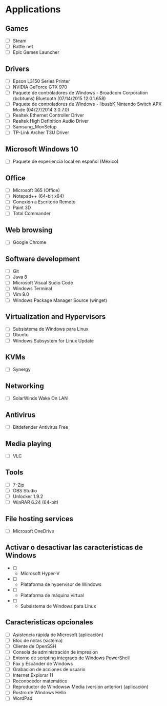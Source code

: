 # Applications

## Games

- [ ] Steam
- [ ] Battle.net
- [ ] Epic Games Launcher

## Drivers

- [ ] Epson L3150 Series Printer
- [ ] NVIDIA GeForce GTX 970
- [ ] Paquete de controladores de Windows - Broadcom Corporation (bcbtums) Bluetooth (07/14/2015 12.0.1.658)
- [ ] Paquete de controladores de Windows - libusbK Nintendo Switch APX Mode (04/27/2014 3.0.7.0)
- [ ] Realtek Ethernet Controller Driver
- [ ] Realtek High Definition Audio Driver
- [ ] Samsung_MonSetup
- [ ] TP-Link Archer T3U Driver

## Microsoft Windows 10

- [ ] Paquete de experiencia local en español (México)

## Office

- [ ] Microsoft 365 (Office)
- [ ] Notepad++ (64-bit x64)
- [ ] Conexión a Escritorio Remoto
- [ ] Paint 3D
- [ ] Total Commander

## Web browsing

- [ ] Google Chrome

## Software development

- [ ] Git
- [ ] Java 8
- [ ] Microsoft Visual Sudio Code
- [ ] Windows Terminal
- [ ] Vim 9.0
- [ ] Windows Package Manager Source (winget)

## Virtualization and Hypervisors

- [ ] Subsistema de Windows para Linux
- [ ] Ubuntu
- [ ] Windows Subsystem for Linux Update

## KVMs

- [ ] Synergy

## Networking

- [ ] SolarWinds Wake On LAN

## Antivirus

- [ ] Bitdefender Antivirus Free

## Media playing

- [ ] VLC

## Tools

- [ ] 7-Zip
- [ ] OBS Studio
- [ ] Unlocker 1.9.2
- [ ] WinRAR 6.24 (64-bit)

## File hosting services

- [ ] Microsoft OneDrive

## Activar o desactivar las características de Windows

- [ ] - Microsoft Hyper-V
- [ ] + Plataforma de hypervisor de Windows
- [ ] + Plataforma de máquina virtual
- [ ] + Subsistema de Windows para Linux

## Caracteristicas opcionales

- [ ] Asistencia rápída de Microsoft (aplicación)
- [ ] Bloc de notas (sistema)
- [ ] Cliente de OpenSSH
- [ ] Consola de administración de impresión
- [ ] Entorno de scripting integrado de Windows PowerShell
- [ ] Fax y Escánder de Windows
- [ ] Grabacion de acciones de usuario
- [ ] Internet Explorar 11
- [ ] Reconocedor matemático
- [ ] Reproductor de Windowsw Media (versión anterior) (aplicación)
- [ ] Rostro de Windows Hello
- [ ] WordPad
